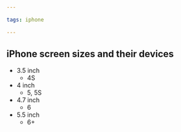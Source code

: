 ```yaml
---

tags: iphone

---
```


iPhone screen sizes and their devices
-

* 3.5 inch
    * 4S
* 4 inch
    * 5, 5S
* 4.7 inch
    * 6
* 5.5 inch
    * 6+
